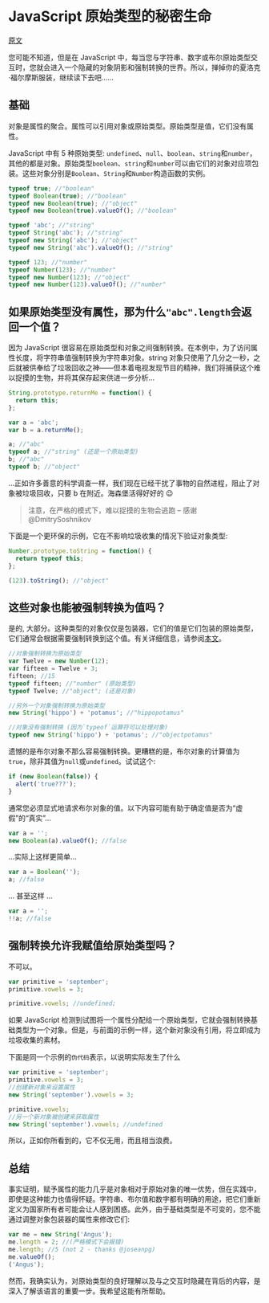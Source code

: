 # JavaScript 原始类型的秘密生命

[原文](https://javascriptweblog.wordpress.com/2010/09/27/the-secret-life-of-javascript-primitives/)

您可能不知道，但是在 JavaScript 中，每当您与字符串、数字或布尔原始类型交互时，您就会进入一个隐藏的对象阴影和强制转换的世界。所以，掸掉你的夏洛克·福尔摩斯服装，继续读下去吧……

## 基础

对象是属性的聚合。属性可以引用对象或原始类型。原始类型是值，它们没有属性。

JavaScript 中有 5 种原始类型: `undefined`、`null`、`boolean`、`string`和`number`，其他的都是对象。原始类型`boolean`、`string`和`number`可以由它们的对象对应项包装。这些对象分别是`Boolean`、`String`和`Number`构造函数的实例。

```javascript
typeof true; //"boolean"
typeof Boolean(true); //"boolean"
typeof new Boolean(true); //"object"
typeof new Boolean(true).valueOf(); //"boolean"

typeof 'abc'; //"string"
typeof String('abc'); //"string"
typeof new String('abc'); //"object"
typeof new String('abc').valueOf(); //"string"

typeof 123; //"number"
typeof Number(123); //"number"
typeof new Number(123); //"object"
typeof new Number(123).valueOf(); //"number"
```

## 如果原始类型没有属性，那为什么`"abc".length`会返回一个值？

因为 JavaScript 很容易在原始类型和对象之间强制转换。在本例中，为了访问属性长度，将字符串值强制转换为字符串对象。string 对象只使用了几分之一秒，之后就被供奉给了垃圾回收之神——但本着电视发现节目的精神，我们将捕获这个难以捉摸的生物，并将其保存起来供进一步分析...

```javascript
String.prototype.returnMe = function() {
  return this;
};

var a = 'abc';
var b = a.returnMe();

a; //"abc"
typeof a; //"string" (还是一个原始类型)
b; //"abc"
typeof b; //"object"
```

...正如许多善意的科学调查一样，我们现在已经干扰了事物的自然进程，阻止了对象被垃圾回收，只要 b 在附近。海森堡活得好好的 😉

> 注意，在严格的模式下，难以捉摸的生物会逃跑 – 感谢 @DmitrySoshnikov

下面是一个更环保的示例，它在不影响垃圾收集的情况下验证对象类型:

```javascript
Number.prototype.toString = function() {
  return typeof this;
};

(123).toString(); //"object"
```

## 这些对象也能被强制转换为值吗？

是的, 大部分。这种类型的对象仅仅是包装器，它们的值是它们包装的原始类型，它们通常会根据需要强制转换到这个值。有关详细信息，请参阅[本文](https://javascriptweblog.wordpress.com/2010/05/03/the-value-of-valueof/)。

```javascript
//对象强制转换为原始类型
var Twelve = new Number(12);
var fifteen = Twelve + 3;
fifteen; //15
typeof fifteen; //"number" (原始类型)
typeof Twelve; //"object"; (还是对象)

//另外一个对象强制转换为原始类型
new String('hippo') + 'potamus'; //"hippopotamus"

//对象没有强制转换 (因为`typeof`运算符可以处理对象)
typeof new String('hippo') + 'potamus'; //"objectpotamus"
```

遗憾的是布尔对象不那么容易强制转换。更糟糕的是，布尔对象的计算值为`true`，除非其值为`null`或`undefined`。试试这个:

```javascript
if (new Boolean(false)) {
  alert('true???');
}
```

通常您必须显式地请求布尔对象的值。以下内容可能有助于确定值是否为“虚假”的“真实”...

```javascript
var a = '';
new Boolean(a).valueOf(); //false
```

...实际上这样更简单...

```javascript
var a = Boolean('');
a; //false
```

... 甚至这样 ...

```javascript
var a = '';
!!a; //false
```

## 强制转换允许我赋值给原始类型吗？

不可以。

```javascript
var primitive = 'september';
primitive.vowels = 3;

primitive.vowels; //undefined;
```

如果 JavaScript 检测到试图将一个属性分配给一个原始类型，它就会强制转换基础类型为一个对象。但是，与前面的示例一样，这个新对象没有引用，将立即成为垃圾收集的素材。

下面是同一个示例的`伪代码`表示，以说明实际发生了什么

```javascript
var primitive = 'september';
primitive.vowels = 3;
//创建新对象来设置属性
new String('september').vowels = 3;

primitive.vowels;
//另一个新对象被创建来获取属性
new String('september').vowels; //undefined
```

所以，正如你所看到的，它不仅无用，而且相当浪费。

## 总结

事实证明，赋予属性的能力几乎是对象相对于原始对象的唯一优势，但在实践中，即使是这种能力也值得怀疑。字符串、布尔值和数字都有明确的用途，把它们重新定义为国家所有者可能会让人感到困惑。此外，由于基础类型是不可变的，您不能通过调整对象包装器的属性来修改它们:

```javascript
var me = new String('Angus');
me.length = 2; //(严格模式下会报错)
me.length; //5 (not 2 - thanks @joseanpg)
me.valueOf();
('Angus');
```

然而，我确实认为，对原始类型的良好理解以及与之交互时隐藏在背后的内容，是深入了解该语言的重要一步。我希望这能有所帮助。
